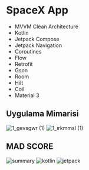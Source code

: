 # SpaceX App

* MVVM Clean Architecture
* Kotlin
* Jetpack Compose
* Jetpack Navigation
* Coroutines
* Flow
* Retrofit
* Gson
* Room
* Hilt
* Coil
* Material 3

## Uygulama Mimarisi
![1_gevsgwr (1)](https://miro.medium.com/v2/resize:fit:1400/format:webp/1*ol7iY_f4OiFSxO7qhfGqiw.png)
![1_ırkmmsl (1)](https://miro.medium.com/v2/resize:fit:4800/format:webp/0*mwVSPyoOCFtSufKh.png)

## MAD SCORE

![summary](https://user-images.githubusercontent.com/69085739/173663802-03a07928-2b68-4654-b7dc-2a9daa926031.png)
![kotlin](https://user-images.githubusercontent.com/69085739/173663837-261dcdd2-b1fd-49c6-a954-c9887358404a.png)
![jetpack](https://user-images.githubusercontent.com/69085739/173663853-7a55efde-a125-4660-9ba0-23c412a364f8.png)
